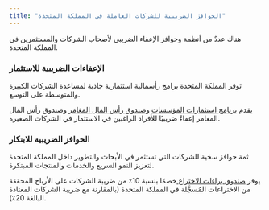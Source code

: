 ```yaml
---
title: "الحوافز الضريبية للشركات العاملة في المملكة المتحدة"
---
```


هناك عددٌ من أنظمة وحوافز الإعفاء الضريبي لأصحاب الشركات والمستثمرين في المملكة المتحدة.

### الإعفاءات الضريبية للاستثمار
توفر المملكة المتحدة برامج رأسمالية استثمارية جاذبة لمساعدة الشركات الكبيرة والمتوسطة على التوسع.

يقدم [برنامج استثمارات المؤسسات](https://www.gov.uk/government/publications/the-enterprise-investment-scheme-introduction) [وصندوق رأس المال المغامر](https://www.gov.uk/government/collections/venture-capital-trusts-statistics) وصندوق رأس المال المغامر إعفاءً ضريبيًا للأفراد الراغبين في الاستثمار في الشركات الصغيرة.

### الحوافز الضريبية للابتكار

ثمة حوافز سخية للشركات التي تستثمر في الأبحاث والتطوير داخل المملكة المتحدة لتعزيز النمو السريع والخدمات والمنتجات المبتكرة.

يوفر [صندوق براءات الاختراع ](https://www.gov.uk/guidance/corporation-tax-the-patent-box) خصمًا بنسبة 10٪ من ضريبة الشركات على الأرباح المحققة من الاختراعات المُسجَّلة في المملكة المتحدة (بالمقارنة مع ضريبة الشركات المعتادة البالغة 20٪).

